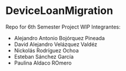 # DeviceLoanMigration
Repo for 6th Semester Project
WIP
Integrantes:
- Alejandro Antonio Bojórquez Pineada 
- David Alejandro Velázquez Valdéz 
- Nickolás Rodríguez Ochoa
- Esteban Sánchez García 
- Paulina Aldaco ROmero
